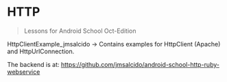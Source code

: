# HTTP
> Lessons for Android School Oct-Edition

HttpClientExample_jmsalcido -> Contains examples for HttpClient (Apache) and HttpUrlConnection.

The backend is at: https://github.com/jmsalcido/android-school-http-ruby-webservice

